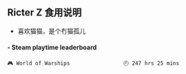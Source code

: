 ## Ricter Z 食用说明
- 喜欢猫猫，是个冇猫孤儿

<!-- steam-box start -->
#### - Steam playtime leaderboard
```text
🎮 World of Warships                 🕘 247 hrs 25 mins
```
<!-- Powered by https://github.com/YouEclipse/steam-box . -->
<!-- steam-box end -->
